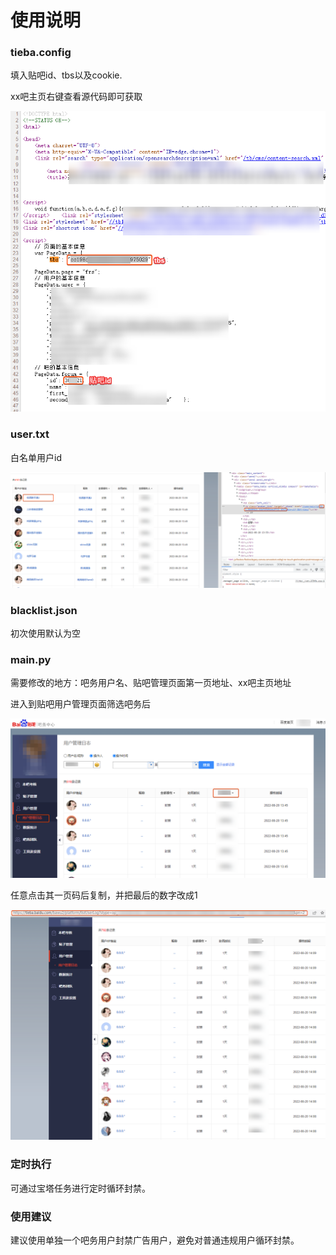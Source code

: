 # 使用说明

### tieba.config
填入贴吧id、tbs以及cookie.

xx吧主页右键查看源代码即可获取

![1](https://github.com/aLuvletter/Tieba_ban/raw/main/images/20220820142411.png)

### user.txt

白名单用户id

![2](https://github.com/aLuvletter/Tieba_ban/raw/main/images/20220820144107.png)

### blacklist.json

初次使用默认为空

### main.py

需要修改的地方：吧务用户名、贴吧管理页面第一页地址、xx吧主页地址

进入到贴吧用户管理页面筛选吧务后

![3](https://github.com/aLuvletter/Tieba_ban/raw/main/images/20220820135019.png)

任意点击其一页码后复制，并把最后的数字改成1

![4](https://github.com/aLuvletter/Tieba_ban/raw/main/images/20220820144929.png)

### 定时执行

可通过宝塔任务进行定时循环封禁。

### 使用建议

建议使用单独一个吧务用户封禁广告用户，避免对普通违规用户循环封禁。
